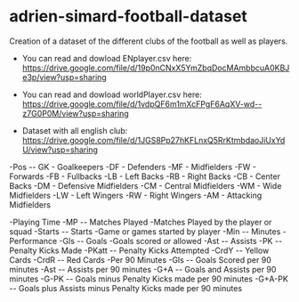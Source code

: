 # adrien-simard-football-dataset
Creation of a dataset of the different clubs of the football as well as players. 

- You can read and dowload ENplayer.csv here: https://drive.google.com/file/d/19p0nCNxX5YmZbqDocMAmbbcuA0KBJe3p/view?usp=sharing

- You can read and dowload worldPlayer.csv here: https://drive.google.com/file/d/1vdpQF6m1mXcFPgF6AqXV-wd--z7G0P0M/view?usp=sharing
- Dataset with all english club: https://drive.google.com/file/d/1JGS8Pp27hKFLnxQ5RrKtmbdaoJiUxYdU/view?usp=sharing


-Pos -- GK - Goalkeepers
-DF - Defenders
-MF - Midfielders
-FW - Forwards
-FB - Fullbacks
-LB - Left Backs
-RB - Right Backs
-CB - Center Backs
-DM - Defensive Midfielders
-CM - Central Midfielders
-WM - Wide Midfielders
-LW - Left Wingers
-RW - Right Wingers
-AM - Attacking Midfielders

-Playing Time
-MP -- Matches Played
-Matches Played by the player or squad
-Starts -- Starts
-Game or games started by player
-Min -- Minutes
-Performance
-Gls -- Goals
-Goals scored or allowed
-Ast -- Assists
-PK -- Penalty Kicks Made
-PKatt -- Penalty Kicks Attempted
-CrdY -- Yellow Cards
-CrdR -- Red Cards
-Per 90 Minutes
-Gls -- Goals Scored per 90 minutes
-Ast -- Assists per 90 minutes
-G+A -- Goals and Assists per 90 minutes
-G-PK -- Goals minus Penalty Kicks made per 90 minutes
-G+A-PK -- Goals plus Assists minus Penalty Kicks made per 90 minutes

